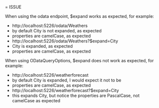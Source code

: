 = ISSUE

When using the odata endpoint, $expand works as expected, for example:
- http://localhost:5226/odata/Weathers
 - by default City is not expanded, as expected
 - properties are camelCase, as expected
- http://localhost:5226/odata/Weathers?$expand=City
 - City is expanded, as expected
 - properties are camelCase, as expected

When using ODataQueryOptions, $expand does not work as expected, for example:
- http://localhost:5226/weatherforecast
 - by default City is expanded, I would expect it not to be
 - properties are camelCase, as expected
- http://localhost:5226/weatherforecast?$expand=City
 - this expands City, but notice the properties are PascalCase, not camelCase as expected